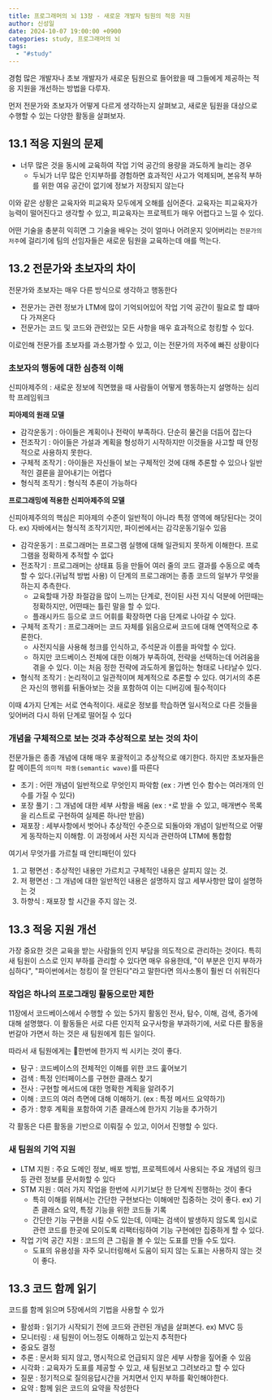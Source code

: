 ```yaml
---
title: 프로그래머의 뇌 13장 - 새로운 개발자 팀원의 적응 지원
author: 신성일
date: 2024-10-07 19:00:00 +0900
categories: study, 프로그래머의 뇌
tags:
  - "#study"
---
```

경험 많은 개발자나 초보 개발자가 새로운 팀원으로 들어왔을 때 그들에게 제공하는 적응 지원을 개선하는 방법을 다루자.

먼저 전문가와 초보자가 어떻게 다르게 생각하는지 살펴보고, 새로운 팀원을 대상으로 수행할 수 있는 다양한 활동을 살펴보자. 

## 13.1 적응 지원의 문제

- 너무 많은 것을 동시에 교육하여 작업 기억 공간의 용량을 과도하게 늘리는 경우
	- 두뇌가 너무 많은 인지부하를 경험하면 효과적인 사고가 억제되며, 본유적 부하를 위한 여유 공간이 없기에 정보가 저장되지 않는다

이와 같은 상황은 교육자와 피교육자 모두에게 오해를 심어준다. 교육자는 피교육자가 능력이 떨어진다고 생각할 수 있고, 피교육자는 프로젝트가 매우 어렵다고 느낄 수 있다.

어떤 기술을 충분히 익히면 그 기술을 배우는 것이 얼마나 어려운지 잊어버리는 `전문가의 저주`에 걸리기에 팀의 선임자들은 새로운 팀원을 교육하는데 애를 먹는다.

## 13.2 전문가와 초보자의 차이

전문가와 초보자는 매우 다른 방식으로 생각하고 행동한다
- 전문가는 관련 정보가 LTM에 많이 기억되어있어 작업 기억 공간이 필요로 할 떄마다 가져온다
- 전문가는 코드 및 코드와 관련있는 모든 사항을 매우 효과적으로 청킹할 수 있다. 

이로인해 전문가를 초보자를 과소평가할 수 있고, 이는 전문가의 저주에 빠진 상황이다

### 초보자의 행동에 대한 심층적 이해

신피아제주의 : 새로운 정보에 직면했을 때 사람들이 어떻게 행동하는지 설명하는 심리학 프레임워크

**피아제의 원래 모델**

- 감각운동기 : 아이들은 계획이나 전략이 부족하다. 단순히 물건을 더듬어 잡는다
- 전조작기 : 아이들은 가설과 계획을 형성하기 시작하지만 이것들을 사고할 때 안정적으로 사용하지 못한다.
- 구체적 조작기 : 아이들은 자신들이 보는 구체적인 것에 대해 추론할 수 있으나 일반적인 결론을 끌어내기는 어렵다
- 형식적 조작기 : 형식적 추론이 가능하다

**프로그래밍에 적용한 신피아제주의 모델**

신피아제주의의 핵심은 피아제의 수준이 일반적이 아니라 특정 영역에 해당된다는 것이다. ex) 자바에서는 형식적 조작기지만, 파이썬에서는 감각운동기일수 있음

- 감각운동기 : 프로그래머는 프로그램 실행에 대해 일관되지 못하게 이해한다. 프로그램을 정확하게 추적할 수 없다
- 전조작기 : 프로그래머는 상태표 등을 만들어 여러 줄의 코드 결과를 수동으로 예측할 수 있다.(귀납적 방법 사용) 이 단계의 프로그래머는 종종 코드의 일부가 무엇을 하는지 추측한다. 
	- 교육할때 가장 좌절감을 많이 느끼는 단계로, 전이된 사전 지식 덕분에 어떤때는 정확하지만, 어떤때는 틀린 말을 할 수 있다.
	- 플래시카드 등으로 코드 어휘를 확장하면 다음 단계로 나아갈 수 있다.
- 구체적 조작기 : 프로그래머는 코드 자체를 읽음으로써 코드에 대해 연역적으로 추론한다.
	- 사전지식을 사용해 청크를 인식하고, 주석문과 이름을 파악할 수 있다.
	- 하지만 코드베이스 전체에 대한 이해가 부족하여, 전략을 선택하는데 어려움을 겪을 수 있다. 이는 처음 정한 전략에 과도하게 몰입하는 형태로 나타날수 있다.
- 형식적 조작기 : 논리적이고 일관적이며 체계적으로 추론할 수 있다. 여기서의 추론은 자신의 행위를 뒤돌아보는 것을 포함하여 이는 디버깅에 필수적이다


이때 4가지 단계는 서로 연속적이다. 새로운 정보를 학습하면 일시적으로 다른 것들을 잊어버려 다시 하위 단계로 떨어질 수 있다


### 개념을 구체적으로 보는 것과 추상적으로 보는 것의 차이

전문가들은 종종 개념에 대해 매우 포괄적이고 추상적으로 얘기한다. 하지만 초보자들은 칼 메이튼의 `의미적 파동(semantic wave)`를 따른다

- 초기 : 어떤 개념이 일반적으로 무엇인지 파악함 (ex : 가변 인수 함수는 여러개의 인수를 가질 수 있다)
- 포장 풀기 : 그 개념에 대한 세부 사항을 배움 (ex : `*`로 받을 수 있고, 매개변수 목록을 리스트로 구현하여 실제론 하나만 받음)
- 재포장 : 세부사항에서 벗어나 추상적인 수준으로 되돌아와 개념이 일반적으로 어떻게 동작하는지 이해함. 이 과정에서 사전 지식과 관련하여 LTM에 통합함

여기서 무엇가를 가르칠 때 안티패턴이 있다
1. 고 평면선 : 추상적인 내용만 가르치고 구체적인 내용은 살피지 않는 것.
2. 저 평면선 : 그 개념에 대한 일반적인 내용은 설명하지 않고 세부사항만 많이 설명하는 것
3. 하향식 : 재포장 할 시간을 주지 않는 것. 

## 13.3 적응 지원 개선

가장 중요한 것은 교육을 받는 사람들의 인지 부담을 의도적으로 관리하는 것이다. 특히 새 팀원이 스스로 인지 부하를 관리할 수 있다면 매우 유용한데, "이 부분은 인지 부하가 심하다", "파이썬에서는 청킹이 잘 안된다"라고 말한다면 의사소통이 훨씬 더 쉬워진다

### 작업은 하나의 프로그래밍 활동으로만 제한

11장에서 코드베이스에서 수행할 수 있는 5가지 활동인 전사, 탐수, 이해, 검색, 증가에 대해 설명했다. 이 활동들은 서로 다른 인지적 요구사항을 부과하기에, 서로 다른 활동을 번갈아 가면서 하는 것은 새 팀원에게 힘든 일이다.

따라서 새 팀원에게는 한번에 한가지 씩 시키는 것이 좋다. 

- 탐구 : 코드베이스의 전체적인 이해를 위한 코드 훑어보기
- 검색 : 특정 인터페이스를 구현한 클래스 찾기
- 전사 : 구현할 메서드에 대한 명확한 계획을 알려주기
- 이해 : 코드의 여러 측면에 대해 이해하기. (ex : 특정 메서드 요약하기)
- 증가 : 향후 계획을 포함하여 기존 클래스에 한가지 기능을 추가하기

각 활동은 다른 활동을 기반으로 이뤄질 수 있고, 이어서 진행할 수 있다.


### 새 팀원의 기억 지원

- LTM 지원 : 주요 도메인 정보, 배포 방법, 프로젝트에서 사용되는 주요 개념의 링크 등 관련 정보를 문서화할 수 있다
- STM 지원 : 여러 가지 작업을 한번에 시키기보단 한 단계씩 진행하는 것이 좋다
	- 특히 이해를 위해서는 간단한 구현보다는 이해에만 집중하는 것이 좋다. ex) 기존 클래스 요약, 특정 기능을 위한 코드들 기록
	- 간단한 기능 구현을 시킬 수도 있는데, 이때는 검색이 발생하지 않도록 임시로 관련 코드를 한곳에 모이도록 리팩터링하여 기능 구현에만 집중하게 할 수 있다.
- 작업 기억 공간 지원 : 코드의 큰 그림을 볼 수 있는 도표를 만들 수도 있다. 
	- 도표의 유용성을 자주 모니터링해서 도움이 되지 않는 도표는 사용하지 않는 것이 좋다.


## 13.3 코드 함께 읽기

코드를 함께 읽으며 5장에서의 기법을 사용할 수 있가

- 활성화 : 읽기가 시작되기 전에 코드와 관련된 개념을 살펴본다. ex) MVC 등
- 모니터링 : 새 팀원이 어느정도 이해하고 있는지 추적한다
- 중요도 결정 
- 추론 : 문서화 되지 않고, 명시적으로 언급되지 않은 세부 사항을 짚어줄 수 있음
- 시각화 : 교육자가 도표를 제공할 수 있고, 새 팀원보고 그려보라고 할 수 있다
- 질문 : 정기적으로 질의응답시간을 거치면서 인지 부하를 확인해야한다.
- 요약 : 함께 읽은 코드의 요약을 작성한다

